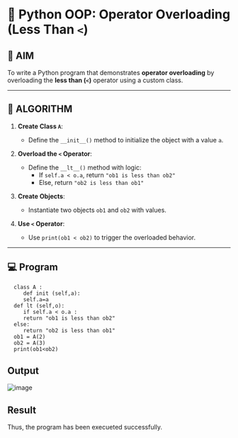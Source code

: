 # 🐍 Python OOP: Operator Overloading (Less Than `<`)

## 🎯 AIM

To write a Python program that demonstrates **operator overloading** by overloading the **less than (`<`)** operator using a custom class.

---

## 🧠 ALGORITHM

1. **Create Class `A`**:
   - Define the `__init__()` method to initialize the object with a value `a`.

2. **Overload the `<` Operator**:
   - Define the `__lt__()` method with logic:
     - If `self.a < o.a`, return `"ob1 is less than ob2"`
     - Else, return `"ob2 is less than ob1"`

3. **Create Objects**:
   - Instantiate two objects `ob1` and `ob2` with values.

4. **Use `<` Operator**:
   - Use `print(ob1 < ob2)` to trigger the overloaded behavior.

---

## 💻 Program
```
  class A :
     def init (self,a):
     self.a=a
  def lt (self,o):
     if self.a < o.a :
     return "ob1 is less than ob2"
  else:
     return "ob2 is less than ob1"
  ob1 = A(2)
  ob2 = A(3)
  print(ob1<ob2)
```

## Output

![image](https://github.com/user-attachments/assets/bb80e0cc-bdcc-4d93-910a-80a161784547)

## Result
Thus, the program has been execueted successfully.

